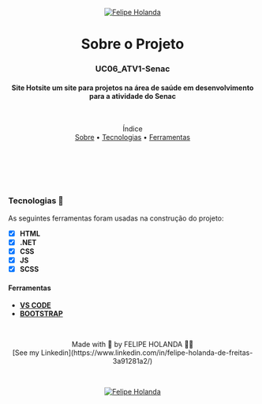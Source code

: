 

<p align="center">
   <a href="https://www.linkedin.com/in/felipe-holanda-de-freitas-3a91281a2/">
      <img alt="Felipe Holanda" src="https://img.shields.io/badge/-Felipe Holanda-blue?style=flat&logo=Linkedin&logoColor=bluee" />
   </a>
</p>

<h1 align="center">Sobre o Projeto</h1>
<h3 align="center">UC06_ATV1-Senac</h3>

<h4 align="center">Site Hotsite um site para projetos na área de saúde em desenvolvimento para a atividade do Senac</h4>

<br>

<p align="center">Índice<br>
<a href="#sobre-o-Projeto">Sobre</a> •
<a href="#Tecnologias-">Tecnologias</a> •
<a href="#Ferramentas">Ferramentas</a></p>

<br>
<h1></h1>
<br>

  ### Tecnologias 🚀

  As seguintes ferramentas foram usadas na construção do projeto:

  - [x] **HTML**
  - [x] **.NET**
  - [x] **CSS**
  - [x] **JS**
  - [x] **SCSS**

  #### Ferramentas

  - [**VS CODE**](https://code.visualstudio.com/)
  - [**BOOTSTRAP**](https://getbootstrap.com/)

<br>

  <p align="center">Made with 💜 by FELIPE HOLANDA 👋🏻 <br>[See my Linkedin](https://www.linkedin.com/in/felipe-holanda-de-freitas-3a91281a2/)</p>
  
<br>

<p align="center">
   <a href="https://www.linkedin.com/in/felipe-holanda-de-freitas-3a91281a2/">
      <img alt="Felipe Holanda" src="https://img.shields.io/badge/-Felipe Holanda-blue?style=flat&logo=Linkedin&logoColor=bluee" />
   </a>
</p>

